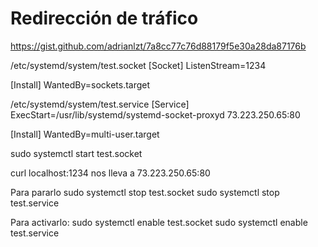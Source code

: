 # Redirección de tráfico
https://gist.github.com/adrianlzt/7a8cc77c76d88179f5e30a28da87176b


/etc/systemd/system/test.socket
[Socket]
ListenStream=1234

[Install]
WantedBy=sockets.target



/etc/systemd/system/test.service
[Service]
ExecStart=/usr/lib/systemd/systemd-socket-proxyd 73.223.250.65:80

[Install]
WantedBy=multi-user.target




sudo systemctl start test.socket


curl localhost:1234 nos lleva a 73.223.250.65:80

Para pararlo
sudo systemctl stop test.socket
sudo systemctl stop test.service


Para activarlo:
sudo systemctl enable test.socket
sudo systemctl enable test.service
